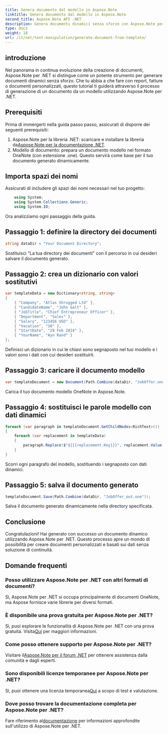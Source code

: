 ```yaml
---
title: Genera documento dal modello in Aspose.Note
linktitle: Genera documento dal modello in Aspose.Note
second_title: Aspose.Note API .NET
description: Genera documenti dinamici senza sforzo con Aspose.Note per .NET. Segui la nostra guida passo passo per la creazione di documenti personalizzati e basati sui dati.
type: docs
weight: 18
url: /it/net/text-manipulation/generate-document-from-template/
---
```

## introduzione
Nel panorama in continua evoluzione della creazione di documenti, Aspose.Note per .NET si distingue come un potente strumento per generare documenti dinamici senza sforzo. Che tu abbia a che fare con report, fatture o documenti personalizzati, questo tutorial ti guiderà attraverso il processo di generazione di un documento da un modello utilizzando Aspose.Note per .NET.
## Prerequisiti
Prima di immergerti nella guida passo passo, assicurati di disporre dei seguenti prerequisiti:
1.  Aspose.Note per la libreria .NET: scaricare e installare la libreria da[Aspose.Note per la documentazione .NET](https://reference.aspose.com/note/net/).
2. Modello di documento: prepara un documento modello nel formato OneNote (con estensione .one). Questo servirà come base per il tuo documento generato dinamicamente.
## Importa spazi dei nomi
Assicurati di includere gli spazi dei nomi necessari nel tuo progetto:
```csharp
    using System;
    using System.Collections.Generic;
    using System.IO;
```
Ora analizziamo ogni passaggio della guida.
## Passaggio 1: definire la directory dei documenti
```csharp
string dataDir = "Your Document Directory";
```
Sostituisci "La tua directory dei documenti" con il percorso in cui desideri salvare il documento generato.
## Passaggio 2: crea un dizionario con valori sostitutivi
```csharp
var templateData = new Dictionary<string, string>
{
    { "Company", "Atlas Shrugged Ltd" },
    { "CandidateName", "John Galt" },
    { "JobTitle", "Chief Entrepreneur Officer" },
    { "Department", "Sales" },
    { "Salary", "123456 USD" },
    { "Vacation", "30" },
    { "StartDate", "29 Feb 2024" },
    { "YourName", "Ayn Rand" }
};
```
Definisci un dizionario in cui le chiavi sono segnaposto nel tuo modello e i valori sono i dati con cui desideri sostituirli.

## Passaggio 3: caricare il documento modello
```csharp
var templateDocument = new Document(Path.Combine(dataDir, "JobOffer.one"));
```
Carica il tuo documento modello OneNote in Aspose.Note.

## Passaggio 4: sostituisci le parole modello con dati dinamici
```csharp
foreach (var paragraph in templateDocument.GetChildNodes<RichText>())
{
    foreach (var replacement in templateData)
    {
        paragraph.Replace($"${{{replacement.Key}}}", replacement.Value);
    }
}
```
Scorri ogni paragrafo del modello, sostituendo i segnaposto con dati dinamici.

## Passaggio 5: salva il documento generato
```csharp
templateDocument.Save(Path.Combine(dataDir, "JobOffer_out.one"));
```
Salva il documento generato dinamicamente nella directory specificata.

## Conclusione
Congratulazioni! Hai generato con successo un documento dinamico utilizzando Aspose.Note per .NET. Questo processo apre un mondo di possibilità per creare documenti personalizzati e basati sui dati senza soluzione di continuità.

## Domande frequenti
### Posso utilizzare Aspose.Note per .NET con altri formati di documenti?
Sì, Aspose.Note per .NET si occupa principalmente di documenti OneNote, ma Aspose fornisce varie librerie per diversi formati.
### È disponibile una prova gratuita per Aspose.Note per .NET?
Sì, puoi esplorare le funzionalità di Aspose.Note per .NET con una prova gratuita. Visita[Qui](https://releases.aspose.com/) per maggiori informazioni.
### Come posso ottenere supporto per Aspose.Note per .NET?
 Visitare il[Aspose.Note per il forum .NET](https://forum.aspose.com/c/note/28) per ottenere assistenza dalla comunità e dagli esperti.
### Sono disponibili licenze temporanee per Aspose.Note per .NET?
 Sì, puoi ottenere una licenza temporanea[Qui](https://purchase.aspose.com/temporary-license/) a scopo di test e valutazione.
### Dove posso trovare la documentazione completa per Aspose.Note per .NET?
 Fare riferimento al[documentazione](https://reference.aspose.com/note/net/) per informazioni approfondite sull'utilizzo di Aspose.Note per .NET.
